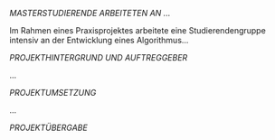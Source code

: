 *MASTERSTUDIERENDE ARBEITETEN AN ...*

Im Rahmen eines Praxisprojektes arbeitete eine Studierendengruppe intensiv an der Entwicklung eines Algorithmus...

*PROJEKTHINTERGRUND UND AUFTREGGEBER*

...

*PROJEKTUMSETZUNG*

...

*PROJEKTÜBERGABE*
